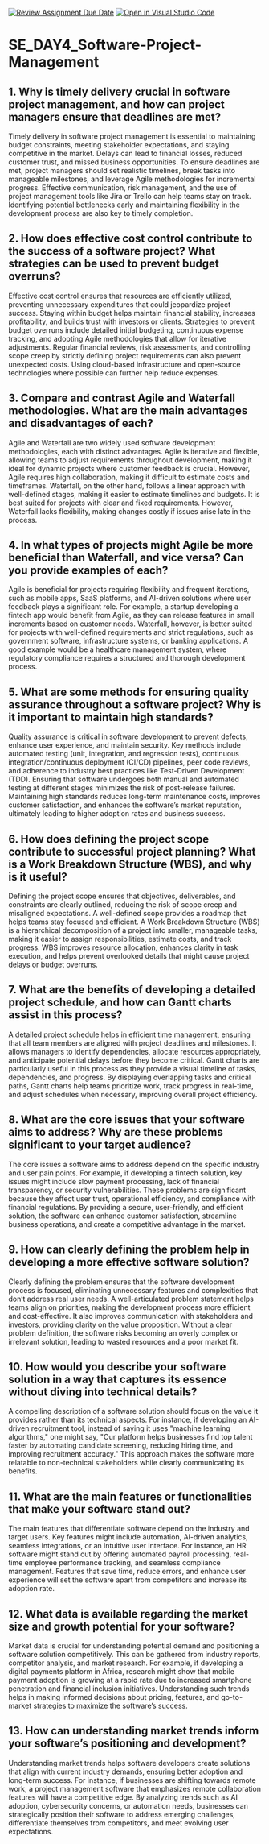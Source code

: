 [![Review Assignment Due Date](https://classroom.github.com/assets/deadline-readme-button-22041afd0340ce965d47ae6ef1cefeee28c7c493a6346c4f15d667ab976d596c.svg)](https://classroom.github.com/a/9pw6JKcu)
[![Open in Visual Studio Code](https://classroom.github.com/assets/open-in-vscode-2e0aaae1b6195c2367325f4f02e2d04e9abb55f0b24a779b69b11b9e10269abc.svg)](https://classroom.github.com/online_ide?assignment_repo_id=18446503&assignment_repo_type=AssignmentRepo)
# SE_DAY4_Software-Project-Management
## 1. Why is timely delivery crucial in software project management, and how can project managers ensure that deadlines are met?
Timely delivery in software project management is essential to maintaining budget constraints, meeting stakeholder expectations, and staying competitive in the market. Delays can lead to financial losses, reduced customer trust, and missed business opportunities. To ensure deadlines are met, project managers should set realistic timelines, break tasks into manageable milestones, and leverage Agile methodologies for incremental progress. Effective communication, risk management, and the use of project management tools like Jira or Trello can help teams stay on track. Identifying potential bottlenecks early and maintaining flexibility in the development process are also key to timely completion.
## 2. How does effective cost control contribute to the success of a software project? What strategies can be used to prevent budget overruns?
Effective cost control ensures that resources are efficiently utilized, preventing unnecessary expenditures that could jeopardize project success. Staying within budget helps maintain financial stability, increases profitability, and builds trust with investors or clients. Strategies to prevent budget overruns include detailed initial budgeting, continuous expense tracking, and adopting Agile methodologies that allow for iterative adjustments. Regular financial reviews, risk assessments, and controlling scope creep by strictly defining project requirements can also prevent unexpected costs. Using cloud-based infrastructure and open-source technologies where possible can further help reduce expenses.
## 3. Compare and contrast Agile and Waterfall methodologies. What are the main advantages and disadvantages of each?
Agile and Waterfall are two widely used software development methodologies, each with distinct advantages. Agile is iterative and flexible, allowing teams to adjust requirements throughout development, making it ideal for dynamic projects where customer feedback is crucial. However, Agile requires high collaboration, making it difficult to estimate costs and timeframes. Waterfall, on the other hand, follows a linear approach with well-defined stages, making it easier to estimate timelines and budgets. It is best suited for projects with clear and fixed requirements. However, Waterfall lacks flexibility, making changes costly if issues arise late in the process.
## 4. In what types of projects might Agile be more beneficial than Waterfall, and vice versa? Can you provide examples of each?
Agile is beneficial for projects requiring flexibility and frequent iterations, such as mobile apps, SaaS platforms, and AI-driven solutions where user feedback plays a significant role. For example, a startup developing a fintech app would benefit from Agile, as they can release features in small increments based on customer needs. Waterfall, however, is better suited for projects with well-defined requirements and strict regulations, such as government software, infrastructure systems, or banking applications. A good example would be a healthcare management system, where regulatory compliance requires a structured and thorough development process.
## 5. What are some methods for ensuring quality assurance throughout a software project? Why is it important to maintain high standards?
Quality assurance is critical in software development to prevent defects, enhance user experience, and maintain security. Key methods include automated testing (unit, integration, and regression tests), continuous integration/continuous deployment (CI/CD) pipelines, peer code reviews, and adherence to industry best practices like Test-Driven Development (TDD). Ensuring that software undergoes both manual and automated testing at different stages minimizes the risk of post-release failures. Maintaining high standards reduces long-term maintenance costs, improves customer satisfaction, and enhances the software’s market reputation, ultimately leading to higher adoption rates and business success.
## 6. How does defining the project scope contribute to successful project planning? What is a Work Breakdown Structure (WBS), and why is it useful?
Defining the project scope ensures that objectives, deliverables, and constraints are clearly outlined, reducing the risk of scope creep and misaligned expectations. A well-defined scope provides a roadmap that helps teams stay focused and efficient. A Work Breakdown Structure (WBS) is a hierarchical decomposition of a project into smaller, manageable tasks, making it easier to assign responsibilities, estimate costs, and track progress. WBS improves resource allocation, enhances clarity in task execution, and helps prevent overlooked details that might cause project delays or budget overruns.
## 7. What are the benefits of developing a detailed project schedule, and how can Gantt charts assist in this process?
A detailed project schedule helps in efficient time management, ensuring that all team members are aligned with project deadlines and milestones. It allows managers to identify dependencies, allocate resources appropriately, and anticipate potential delays before they become critical. Gantt charts are particularly useful in this process as they provide a visual timeline of tasks, dependencies, and progress. By displaying overlapping tasks and critical paths, Gantt charts help teams prioritize work, track progress in real-time, and adjust schedules when necessary, improving overall project efficiency.
## 8. What are the core issues that your software aims to address? Why are these problems significant to your target audience?
The core issues a software aims to address depend on the specific industry and user pain points. For example, if developing a fintech solution, key issues might include slow payment processing, lack of financial transparency, or security vulnerabilities. These problems are significant because they affect user trust, operational efficiency, and compliance with financial regulations. By providing a secure, user-friendly, and efficient solution, the software can enhance customer satisfaction, streamline business operations, and create a competitive advantage in the market.
## 9. How can clearly defining the problem help in developing a more effective software solution?
Clearly defining the problem ensures that the software development process is focused, eliminating unnecessary features and complexities that don’t address real user needs. A well-articulated problem statement helps teams align on priorities, making the development process more efficient and cost-effective. It also improves communication with stakeholders and investors, providing clarity on the value proposition. Without a clear problem definition, the software risks becoming an overly complex or irrelevant solution, leading to wasted resources and a poor market fit.
## 10. How would you describe your software solution in a way that captures its essence without diving into technical details?
A compelling description of a software solution should focus on the value it provides rather than its technical aspects. For instance, if developing an AI-driven recruitment tool, instead of saying it uses "machine learning algorithms," one might say, "Our platform helps businesses find top talent faster by automating candidate screening, reducing hiring time, and improving recruitment accuracy." This approach makes the software more relatable to non-technical stakeholders while clearly communicating its benefits.
## 11. What are the main features or functionalities that make your software stand out?
The main features that differentiate software depend on the industry and target users. Key features might include automation, AI-driven analytics, seamless integrations, or an intuitive user interface. For instance, an HR software might stand out by offering automated payroll processing, real-time employee performance tracking, and seamless compliance management. Features that save time, reduce errors, and enhance user experience will set the software apart from competitors and increase its adoption rate.
## 12. What data is available regarding the market size and growth potential for your software?
Market data is crucial for understanding potential demand and positioning a software solution competitively. This can be gathered from industry reports, competitor analysis, and market research. For example, if developing a digital payments platform in Africa, research might show that mobile payment adoption is growing at a rapid rate due to increased smartphone penetration and financial inclusion initiatives. Understanding such trends helps in making informed decisions about pricing, features, and go-to-market strategies to maximize the software’s success.
## 13. How can understanding market trends inform your software’s positioning and development?
Understanding market trends helps software developers create solutions that align with current industry demands, ensuring better adoption and long-term success. For instance, if businesses are shifting towards remote work, a project management software that emphasizes remote collaboration features will have a competitive edge. By analyzing trends such as AI adoption, cybersecurity concerns, or automation needs, businesses can strategically position their software to address emerging challenges, differentiate themselves from competitors, and meet evolving user expectations.
